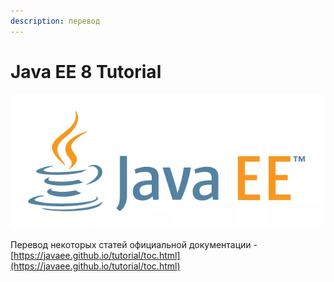 ```yaml
---
description: перевод
---
```


# Java EE 8 Tutorial

![](../../.gitbook/assets/javaee1.png)

Перевод некоторых статей официальной документации - [https://javaee.github.io/tutorial/toc.html](https://javaee.github.io/tutorial/toc.html)



